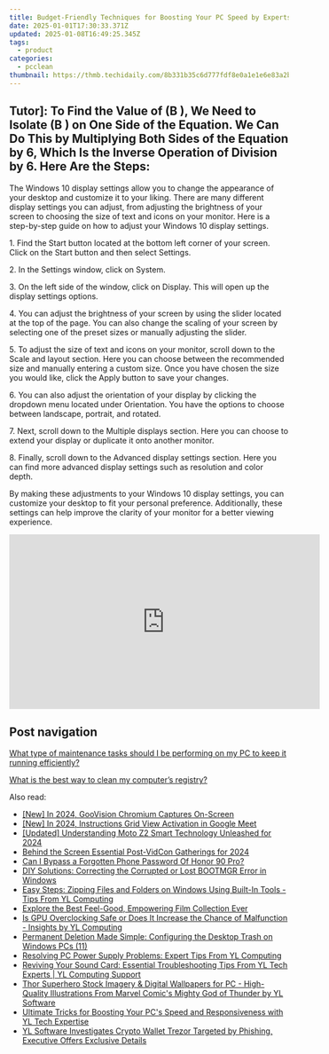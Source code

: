 ```yaml
---
title: Budget-Friendly Techniques for Boosting Your PC Speed by Experts at YL Software
date: 2025-01-01T17:30:33.371Z
updated: 2025-01-08T16:49:25.345Z
tags:
  - product
categories:
  - pcclean
thumbnail: https://thmb.techidaily.com/8b331b35c6d777fdf8e0a1e1e6e83a2b89a91f457eb27f49b343a7f996ac260f.jpg
---
```


## Tutor]: To Find the Value of \(B \), We Need to Isolate \(B \) on One Side of the Equation. We Can Do This by Multiplying Both Sides of the Equation by 6, Which Is the Inverse Operation of Division by 6. Here Are the Steps:

The Windows 10 display settings allow you to change the appearance of your desktop and customize it to your liking. There are many different display settings you can adjust, from adjusting the brightness of your screen to choosing the size of text and icons on your monitor. Here is a step-by-step guide on how to adjust your Windows 10 display settings. 

1\. Find the Start button located at the bottom left corner of your screen. Click on the Start button and then select Settings.

2\. In the Settings window, click on System.

3\. On the left side of the window, click on Display. This will open up the display settings options. 

4\. You can adjust the brightness of your screen by using the slider located at the top of the page. You can also change the scaling of your screen by selecting one of the preset sizes or manually adjusting the slider.

5\. To adjust the size of text and icons on your monitor, scroll down to the Scale and layout section. Here you can choose between the recommended size and manually entering a custom size. Once you have chosen the size you would like, click the Apply button to save your changes.

6\. You can also adjust the orientation of your display by clicking the dropdown menu located under Orientation. You have the options to choose between landscape, portrait, and rotated.

7\. Next, scroll down to the Multiple displays section. Here you can choose to extend your display or duplicate it onto another monitor.

8\. Finally, scroll down to the Advanced display settings section. Here you can find more advanced display settings such as resolution and color depth. 

By making these adjustments to your Windows 10 display settings, you can customize your desktop to fit your personal preference. Additionally, these settings can help improve the clarity of your monitor for a better viewing experience.

<!-- affiliate ads begin -->
<iframe width="560" height="315" src="https://www.youtube.com/embed/HaM818fFKXQ?si=ZZLA4lFSHSgCpSE0" title="YouTube video player" frameborder="0" allow="accelerometer; autoplay; clipboard-write; encrypted-media; gyroscope; picture-in-picture; web-share" referrerpolicy="strict-origin-when-cross-origin" allowfullscreen></iframe>
<!-- affiliate ads end -->

## Post navigation

[What type of maintenance tasks should I be performing on my PC to keep it running efficiently?](https://tools.techidaily.com/pcclean/products/)

[What is the best way to clean my computer’s registry?](https://tools.techidaily.com/pcclean/products/)

<ins class="adsbygoogle"
     style="display:block"
     data-ad-format="autorelaxed"
     data-ad-client="ca-pub-7571918770474297"
     data-ad-slot="1223367746"></ins>

<ins class="adsbygoogle"
     style="display:block"
     data-ad-client="ca-pub-7571918770474297"
     data-ad-slot="8358498916"
     data-ad-format="auto"
     data-full-width-responsive="true"></ins>

<span class="atpl-alsoreadstyle">Also read:</span>
<div><ul>
<li><a href="https://screen-capture.techidaily.com/new-in-2024-goovision-chromium-captures-on-screen/"><u>[New] In 2024, GooVision Chromium Captures On-Screen</u></a></li>
<li><a href="https://desktop-recording.techidaily.com/new-in-2024-instructions-grid-view-activation-in-google-meet/"><u>[New] In 2024, Instructions Grid View Activation in Google Meet</u></a></li>
<li><a href="https://vp-tips.techidaily.com/updated-understanding-moto-z2-smart-technology-unleashed-for-2024/"><u>[Updated] Understanding Moto Z2 Smart Technology Unleashed for 2024</u></a></li>
<li><a href="https://youtube-sure.techidaily.com/d-the-screen-essential-post-vidcon-gatherings-for-2024/"><u>Behind the Screen Essential Post-VidCon Gatherings for 2024</u></a></li>
<li><a href="https://unlock-android.techidaily.com/can-i-bypass-a-forgotten-phone-password-of-honor-90-pro-by-drfone-android/"><u>Can I Bypass a Forgotten Phone Password Of Honor 90 Pro?</u></a></li>
<li><a href="https://techtrends.techidaily.com/diy-solutions-correcting-the-corrupted-or-lost-bootmgr-error-in-windows/"><u>DIY Solutions: Correcting the Corrupted or Lost BOOTMGR Error in Windows</u></a></li>
<li><a href="https://win-exclusive.techidaily.com/easy-steps-zipping-files-and-folders-on-windows-using-built-in-tools-tips-from-yl-computing/"><u>Easy Steps: Zipping Files and Folders on Windows Using Built-In Tools - Tips From YL Computing</u></a></li>
<li><a href="https://techno-recovery.techidaily.com/explore-the-best-feel-good-empowering-film-collection-ever/"><u>Explore the Best Feel-Good, Empowering Film Collection Ever</u></a></li>
<li><a href="https://win-cloud.techidaily.com/is-gpu-overclocking-safe-or-does-it-increase-the-chance-of-malfunction-insights-by-yl-computing/"><u>Is GPU Overclocking Safe or Does It Increase the Chance of Malfunction - Insights by YL Computing</u></a></li>
<li><a href="https://win11.techidaily.com/permanent-deletion-made-simple-configuring-the-desktop-trash-on-windows-pcs-11/"><u>Permanent Deletion Made Simple: Configuring the Desktop Trash on Windows PCs (11)</u></a></li>
<li><a href="https://win-cloud.techidaily.com/resolving-pc-power-supply-problems-expert-tips-from-yl-computing/"><u>Resolving PC Power Supply Problems: Expert Tips From YL Computing</u></a></li>
<li><a href="https://win-cloud.techidaily.com/reviving-your-sound-card-essential-troubleshooting-tips-from-yl-tech-experts-yl-computing-support/"><u>Reviving Your Sound Card: Essential Troubleshooting Tips From YL Tech Experts | YL Computing Support</u></a></li>
<li><a href="https://win-cloud.techidaily.com/thor-superhero-stock-imagery-and-digital-wallpapers-for-pc-high-quality-illustrations-from-marvel-comics-mighty-god-of-thunder-by-yl-software/"><u>Thor Superhero Stock Imagery & Digital Wallpapers for PC - High-Quality Illustrations From Marvel Comic's Mighty God of Thunder by YL Software</u></a></li>
<li><a href="https://win-cloud.techidaily.com/ultimate-tricks-for-boosting-your-pcs-speed-and-responsiveness-with-yl-tech-expertise/"><u>Ultimate Tricks for Boosting Your PC's Speed and Responsiveness with YL Tech Expertise</u></a></li>
<li><a href="https://win-cloud.techidaily.com/yl-software-investigates-crypto-wallet-trezor-targeted-by-phishing-executive-offers-exclusive-details/"><u>YL Software Investigates Crypto Wallet Trezor Targeted by Phishing, Executive Offers Exclusive Details</u></a></li>
</ul></div>

